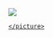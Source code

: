<div style="width: 100%;">
 <div style="display: flex;">
   <a href="https://github.com/anuraghazra/github-readme-stats" style="flex: 0 1 50%;">
    <picture>
     <source 
      srcset="https://github-readme-stats.vercel.app/api?username=rodrigo-rac2&hide=stars&count_private=true&show_icons=true&theme=dark"
      media="(prefers-color-scheme: dark)"
     />
     <source 
      srcset="https://github-readme-stats.vercel.app/api?username=rodrigo-rac2&hide=stars&count_private=true&show_icons=true"
      media="(prefers-color-scheme: light) (prefers-color-scheme: no-preference)"
     />
<img src="https://github-readme-stats.vercel.app/api?username=rodrigo-rac2&show_icons=true" />

<!-- [![Anurag's GitHub stats-Dark]()](https://github.com/anuraghazra/github-readme-stats#gh-dark-mode-only)
[![Anurag's GitHub stats-Light](https://github-readme-stats.vercel.app/api?username=rodrigo-rac2&hide=stars&count_private=true&show_icons=true&theme=default#gh-light-mode-only)](https://github.com/anuraghazra/github-readme-stats#gh-light-mode-only) -->
    </picture>
   </a>
<!--    <a href="https://github.com/anuraghazra/convoychat" style="flex: 0 1 50%;">
[![Anurag's GitHub stats-Dark](https://github-readme-stats.vercel.app/api/top-langs/?username=rodrigo-rac2&layout=compact&hide=vue,php&&theme=dark#gh-dark-mode-only)](https://github.com/anuraghazra/github-readme-stats&theme=dark#gh-dark-mode-only)
[![Anurag's GitHub stats-Light](https://github-readme-stats.vercel.app/api/top-langs/?username=rodrigo-rac2&layout=compact&hide=vue,php&theme=default#gh-light-mode-only)](https://github.com/anuraghazra/github-readme-stats#gh-light-mode-only)
   </a> -->
 </div>
</div>

<!--
**rodrigo-rac2/rodrigo-rac2** is a ✨ _special_ ✨ repository because its `README.md` (this file) appears on your GitHub profile.

Here are some ideas to get you started:

- 🔭 I’m currently working on ...
- 🌱 I’m currently learning ...
- 👯 I’m looking to collaborate on ...
- 🤔 I’m looking for help with ...
- 💬 Ask me about ...
- 📫 How to reach me: ...
- 😄 Pronouns: ...
- ⚡ Fun fact: ...
-->
